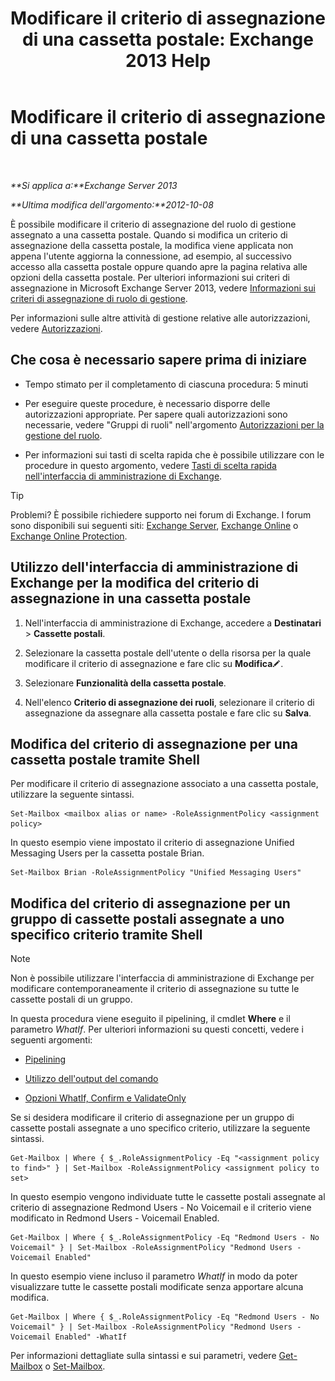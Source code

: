 ﻿---
title: 'Modificare il criterio di assegnazione di una cassetta postale: Exchange 2013 Help'
TOCTitle: Modificare il criterio di assegnazione di una cassetta postale
ms:assetid: 011690a5-233a-4c03-8842-92276f899a89
ms:mtpsurl: https://technet.microsoft.com/it-it/library/Dd638076(v=EXCHG.150)
ms:contentKeyID: 50479900
ms.date: 05/22/2018
mtps_version: v=EXCHG.150
ms.translationtype: MT
---

# Modificare il criterio di assegnazione di una cassetta postale

 

_**Si applica a:**Exchange Server 2013_

_**Ultima modifica dell'argomento:**2012-10-08_

È possibile modificare il criterio di assegnazione del ruolo di gestione assegnato a una cassetta postale. Quando si modifica un criterio di assegnazione della cassetta postale, la modifica viene applicata non appena l'utente aggiorna la connessione, ad esempio, al successivo accesso alla cassetta postale oppure quando apre la pagina relativa alle opzioni della cassetta postale. Per ulteriori informazioni sui criteri di assegnazione in Microsoft Exchange Server 2013, vedere [Informazioni sui criteri di assegnazione di ruolo di gestione](understanding-management-role-assignment-policies-exchange-2013-help.md).

Per informazioni sulle altre attività di gestione relative alle autorizzazioni, vedere [Autorizzazioni](permissions-exchange-2013-help.md).

## Che cosa è necessario sapere prima di iniziare

  - Tempo stimato per il completamento di ciascuna procedura: 5 minuti

  - Per eseguire queste procedure, è necessario disporre delle autorizzazioni appropriate. Per sapere quali autorizzazioni sono necessarie, vedere "Gruppi di ruoli" nell'argomento [Autorizzazioni per la gestione del ruolo](role-management-permissions-exchange-2013-help.md).

  - Per informazioni sui tasti di scelta rapida che è possibile utilizzare con le procedure in questo argomento, vedere [Tasti di scelta rapida nell'interfaccia di amministrazione di Exchange](keyboard-shortcuts-in-the-exchange-admin-center-exchange-online-protection-help.md).


> [!TIP]
> Problemi? È possibile richiedere supporto nei forum di Exchange. I forum sono disponibili sui seguenti siti: <A href="https://go.microsoft.com/fwlink/p/?linkid=60612">Exchange Server</A>, <A href="https://go.microsoft.com/fwlink/p/?linkid=267542">Exchange Online</A> o <A href="https://go.microsoft.com/fwlink/p/?linkid=285351">Exchange Online Protection</A>.



## Utilizzo dell'interfaccia di amministrazione di Exchange per la modifica del criterio di assegnazione in una cassetta postale

1.  Nell'interfaccia di amministrazione di Exchange, accedere a **Destinatari** \> **Cassette postali**.

2.  Selezionare la cassetta postale dell'utente o della risorsa per la quale modificare il criterio di assegnazione e fare clic su **Modifica**![Icona Modifica](images/JJ218640.6f53ccb2-1f13-4c02-bea0-30690e6ea71d(EXCHG.150).gif "Icona Modifica").

3.  Selezionare **Funzionalità della cassetta postale**.

4.  Nell'elenco **Criterio di assegnazione dei ruoli**, selezionare il criterio di assegnazione da assegnare alla cassetta postale e fare clic su **Salva**.

## Modifica del criterio di assegnazione per una cassetta postale tramite Shell

Per modificare il criterio di assegnazione associato a una cassetta postale, utilizzare la seguente sintassi.

    Set-Mailbox <mailbox alias or name> -RoleAssignmentPolicy <assignment policy>

In questo esempio viene impostato il criterio di assegnazione Unified Messaging Users per la cassetta postale Brian.

    Set-Mailbox Brian -RoleAssignmentPolicy "Unified Messaging Users"

## Modifica del criterio di assegnazione per un gruppo di cassette postali assegnate a uno specifico criterio tramite Shell


> [!NOTE]
> Non è possibile utilizzare l'interfaccia di amministrazione di Exchange per modificare contemporaneamente il criterio di assegnazione su tutte le cassette postali di un gruppo.



In questa procedura viene eseguito il pipelining, il cmdlet **Where** e il parametro *WhatIf*. Per ulteriori informazioni su questi concetti, vedere i seguenti argomenti:

  - [Pipelining](https://technet.microsoft.com/it-it/library/aa998260\(v=exchg.150\))

  - [Utilizzo dell'output del comando](working-with-command-output-exchange-2013-help.md)

  - [Opzioni WhatIf, Confirm e ValidateOnly](whatif-confirm-and-validateonly-switches-exchange-2013-help.md)

Se si desidera modificare il criterio di assegnazione per un gruppo di cassette postali assegnate a uno specifico criterio, utilizzare la seguente sintassi.

    Get-Mailbox | Where { $_.RoleAssignmentPolicy -Eq "<assignment policy to find>" } | Set-Mailbox -RoleAssignmentPolicy <assignment policy to set>

In questo esempio vengono individuate tutte le cassette postali assegnate al criterio di assegnazione Redmond Users - No Voicemail e il criterio viene modificato in Redmond Users - Voicemail Enabled.

    Get-Mailbox | Where { $_.RoleAssignmentPolicy -Eq "Redmond Users - No Voicemail" } | Set-Mailbox -RoleAssignmentPolicy "Redmond Users - Voicemail Enabled"

In questo esempio viene incluso il parametro *WhatIf* in modo da poter visualizzare tutte le cassette postali modificate senza apportare alcuna modifica.

    Get-Mailbox | Where { $_.RoleAssignmentPolicy -Eq "Redmond Users - No Voicemail" } | Set-Mailbox -RoleAssignmentPolicy "Redmond Users - Voicemail Enabled" -WhatIf

Per informazioni dettagliate sulla sintassi e sui parametri, vedere [Get-Mailbox](https://technet.microsoft.com/it-it/library/bb123685\(v=exchg.150\)) o [Set-Mailbox](https://technet.microsoft.com/it-it/library/bb123981\(v=exchg.150\)).

